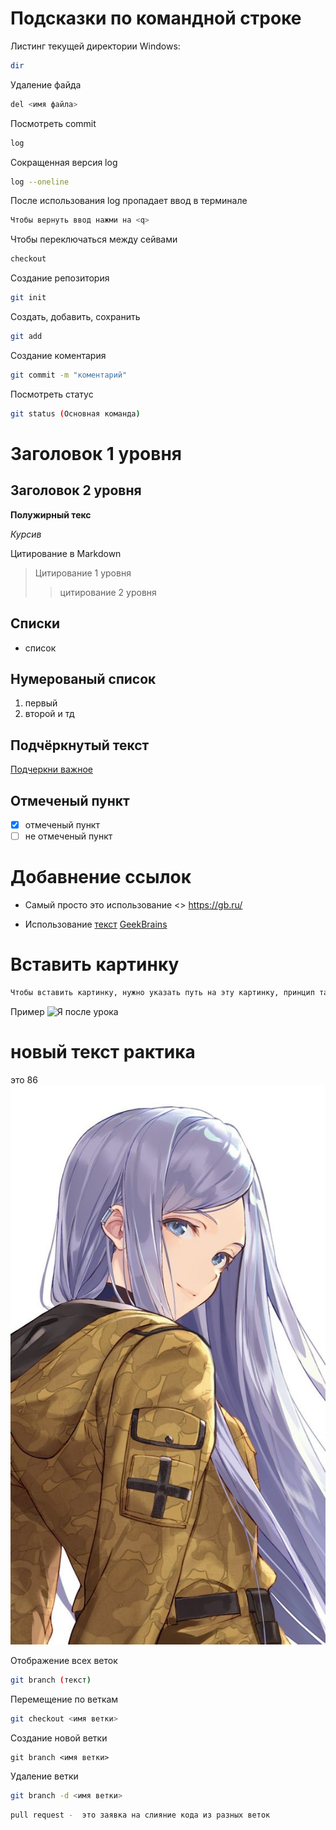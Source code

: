 # Подсказки по командной строке

Листинг текущей директории
Windows:
```sh
dir
```
Удаление файда
```sh
del <имя файла>
```
Посмотреть commit
```sh
log
```

Сокращенная версия log
```sh
log --oneline
```

После использования log пропадает ввод в терминале
```sh
Чтобы вернуть ввод нажми на <q>
```

Чтобы переключаться между сейвами
```sh
checkout
```

Создание репозитория
```sh
git init
```

Создать, добавить, сохранить
```sh
git add
```

Создание коментария
```sh
git commit -m "коментарий"
```

Посмотреть статус
```sh
git status (Основная команда)
```

# Заголовок 1 уровня 
## Заголовок 2 уровня 

**Полужирный текс**

*Курсив*

Цитирование в Markdown
> Цитирование 1 уровня
>>цитирование 2 уровня


## Списки
* список

## Нумерованый список
1. первый 
2. второй и тд

## Подчёркнутый текст 
<u>Подчеркни важное</u>

## Отмеченый пункт
- [x] отмеченый пункт
- [ ] не отмеченый пункт

# Добавнение ссылок
* Самый просто это использование <> <https://gb.ru/>

* Использование [текст](ссылка) [GeekBrains](https://gb.ru/)

# Вставить картинку 
```sh
Чтобы вставить картинку, нужно указать путь на эту картинку, принцип такой же как и вставить ссылку, только преед скобками нужно поставить (!)  
```
Пример ![Я после урока](https://w.forfun.com/fetch/c4/c493aac67877288476b0fc52d55f55cf.jpeg)


# новый текст рактика
это 86
![86](86.jpg)

Отображение всех веток 
```sh
git branch (текст)
```

Перемещение по веткам
```sh
git checkout <имя ветки>
```
Создание новой ветки 
```ch
git branch <имя ветки>
```
Удаление ветки
```sh
git branch -d <имя ветки>
```
```sh
pull request -  это заявка на слияние кода из разных веток
```